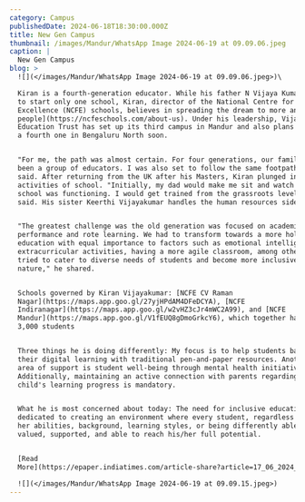 ```yaml
---
category: Campus
publishedDate: 2024-06-18T18:30:00.000Z
title: New Gen Campus
thumbnail: /images/Mandur/WhatsApp Image 2024-06-19 at 09.09.06.jpeg
caption: |
  New Gen Campus
blog: >
  ![](</images/Mandur/WhatsApp Image 2024-06-19 at 09.09.06.jpeg>)\

  Kiran is a fourth-generation educator. While his father N Vijaya Kumar wanted
  to start only one school, Kiran, director of the National Centre for
  Excellence (NCFE) schools, believes in spreading the dream to more and [more
  people](https://ncfeschools.com/about-us). Under his leadership, Vijay Kiran
  Education Trust has set up its third campus in Mandur and also plans to set up
  a fourth one in Bengaluru North soon.


  "For me, the path was almost certain. For four generations, our family has
  been a group of educators. I was also set to follow the same footpath," Kiran
  said. After returning from the UK after his Masters, Kiran plunged into the
  activities of school. "Initially, my dad would make me sit and watch how the
  school was functioning. I would get trained from the grassroots level," he
  said. His sister Keerthi Vijayakumar handles the human resources side.


  "The greatest challenge was the old generation was focused on academic
  performance and rote learning. We had to transform towards a more holistic
  education with equal importance to factors such as emotional intelligence,
  extracurricular activities, having a more agile classroom, among others. We
  tried to cater to diverse needs of students and become more inclusive in
  nature," he shared.


  Schools governed by Kiran Vijayakumar: [NCFE CV Raman
  Nagar](https://maps.app.goo.gl/27yjHPdAM4DFeDCYA), [NCFE
  Indiranagar](https://maps.app.goo.gl/w2vHZ3cJr4mWC2A99), and [NCFE
  Mandur](https://maps.app.goo.gl/V1fEUQ8gDmoGrkcY6), which together have about
  3,000 students


  Three things he is doing differently: My focus is to help students balance
  their digital learning with traditional pen-and-paper resources. Another key
  area of support is student well-being through mental health initiatives.
  Additionally, maintaining an active connection with parents regarding their
  child's learning progress is mandatory.


  What he is most concerned about today: The need for inclusive education. I'm
  dedicated to creating an environment where every student, regardless of his or
  her abilities, background, learning styles, or being differently abled, feels
  valued, supported, and able to reach his/her full potential.


  [Read
  More](https://epaper.indiatimes.com/article-share?article=17_06_2024_002_028_toibgc_TOI)

  ![](</images/Mandur/WhatsApp Image 2024-06-19 at 09.09.15.jpeg>)
---
```


